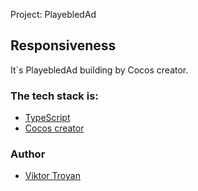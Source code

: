 Project: PlayebledAd

## Responsiveness

It`s PlayebledAd building by Cocos creator.

### The tech stack is:

- [TypeScript](https://developer.mozilla.org/en-US/docs/Glossary/TypeScript)
- [Cocos creator](https://www.cocos.com/en/creator)

### Author

- [Viktor Troyan](https://github.com/FastikDev)
